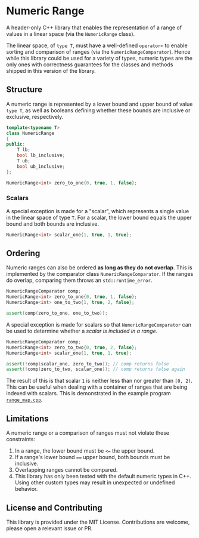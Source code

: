 # Numeric Range
A header-only C++ library that enables the representation of a range of values in a linear space (via the `NumericRange` class).

The linear space, of `type T`, must have a well-defined `operator<` to enable sorting and comparison of ranges (via the `NumericRangeComparator`). Hence while this library could be used for a variety of types, numeric types are the only ones with correctness guarantees for the classes and methods shipped in this version of the library.

## Structure

A numeric range is represented by a lower bound and upper bound of value `type T`, as well as booleans defining whether these bounds are inclusive or exclusive, respectively.

```c++
template<typename T>
class NumericRange
{
public:
    T lb;
    bool lb_inclusive;
    T ub;
    bool ub_inclusive;
};

NumericRange<int> zero_to_one{0, true, 1, false};
```

### Scalars

A special exception is made for a "scalar", which represents a single value in the linear space of type `T`. For a scalar, the lower bound equals the upper bound and both bounds are inclusive.

```c++
NumericRange<int> scalar_one{1, true, 1, true};
```

## Ordering

Numeric ranges can also be ordered **as long as they do not overlap**. This is implemented by the comparator class `NumericRangeComparator`. If the ranges do overlap, comparing them throws an `std::runtime_error`.

```c++
NumericRangeComparator comp;
NumericRange<int> zero_to_one{0, true, 1, false};
NumericRange<int> one_to_two{1, true, 2, false};

assert(comp(zero_to_one, one_to_two));
```

A special exception is made for scalars so that `NumericRangeComparator` can be used to determine whether a _scalar is included in a range_.

```c++
NumericRangeComparator comp;
NumericRange<int> zero_to_two{0, true, 2, false};
NumericRange<int> scalar_one{1, true, 1, true};

assert(!comp(scalar_one, zero_to_two)); // comp returns false
assert(!comp(zero_to_two, scalar_one)); // comp returns false again
```

The result of this is that scalar `1` is neither less than nor greater than `[0, 2)`. This can be useful when dealing with a container of ranges that are being indexed with scalars. This is demonstrated in the example program [`range_map.cpp`](https://github.com/amalbansode/numeric-range/blob/master/example/range_map.cpp).

## Limitations

A numeric range or a comparison of ranges must not violate these constraints:
1. In a range, the lower bound must be `<=` the upper bound.
2. If a range's lower bound `==` upper bound, both bounds must be inclusive.
3. Overlapping ranges cannot be compared.
4. This library has only been tested with the default numeric types in C++. Using other custom types may result in unexpected or undefined behavior.

## License and Contributing

This library is provided under the MIT License. Contributions are welcome, please open a relevant issue or PR.
